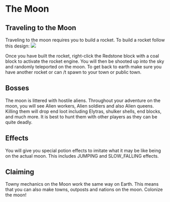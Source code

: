 # The Moon

## Traveling to the Moon
Traveling to the moon requires you to build a rocket. To build a rocket follow this design:
![](https://www.spigotmc.org/attachments/multiblock_rocket-png.397246/)

Once you have built the rocket, right-click the Redstone block with a coal block to activate the rocket engine. You will then be shooted up into the sky and randomly teleported on the moon. To get back to earth make sure you have another rocket or can /t spawn to your town or public town. 


## Bosses
The moon is littered with hostile aliens. Throughout your adventure on the moon, you will see Alien workers, Alien soldiers and also Alien queens. Killing them will drop end loot including Elytras, shulker shells, end blocks, and much more. It is best to hunt them with other players as they can be quite deadly. 

## Effects
You will give you special potion effects to imitate what it may be like being on the actual moon. This includes JUMPING and SLOW_FALLING effects.

## Claiming
Towny mechanics on the Moon work the same way on Earth. This means that you can also make towns, outposts and nations on the moon. Colonize the moon! 
